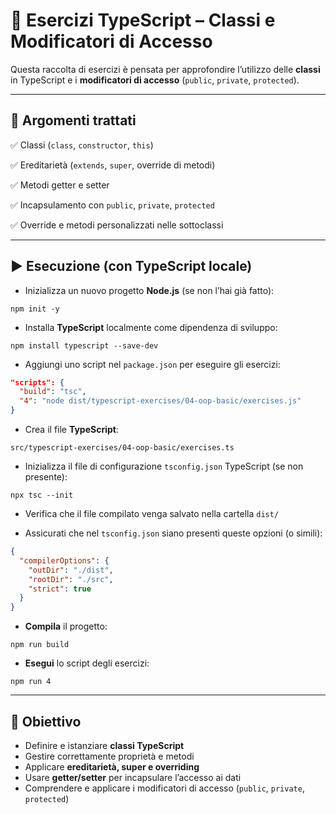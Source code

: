 # 📘 Esercizi TypeScript – Classi e Modificatori di Accesso

Questa raccolta di esercizi è pensata per approfondire l’utilizzo delle **classi** in TypeScript e i **modificatori di accesso** (`public`, `private`, `protected`).

---

## 🧠 Argomenti trattati

✅ Classi (`class`, `constructor`, `this`)

✅ Ereditarietà (`extends`, `super`, override di metodi)

✅ Metodi getter e setter

✅ Incapsulamento con `public`, `private`, `protected`

✅ Override e metodi personalizzati nelle sottoclassi

---

## ▶️ Esecuzione (con TypeScript locale)

* Inizializza un nuovo progetto **Node.js** (se non l’hai già fatto):

```
npm init -y
```

* Installa **TypeScript** localmente come dipendenza di sviluppo:

```
npm install typescript --save-dev
```

* Aggiungi uno script nel `package.json` per eseguire gli esercizi:

```json
"scripts": {
  "build": "tsc",
  "4": "node dist/typescript-exercises/04-oop-basic/exercises.js"
}
```

* Crea il file **TypeScript**:

```
src/typescript-exercises/04-oop-basic/exercises.ts
```

* Inizializza il file di configurazione `tsconfig.json` TypeScript (se non presente):

```
npx tsc --init
```

* Verifica che il file compilato venga salvato nella cartella `dist/`

* Assicurati che nel `tsconfig.json` siano presenti queste opzioni (o simili):

```json
{
  "compilerOptions": {
    "outDir": "./dist",
    "rootDir": "./src",
    "strict": true
  }
}
```

* **Compila** il progetto:

```
npm run build
```

* **Esegui** lo script degli esercizi:

```
npm run 4
```

---

## 🎯 Obiettivo

* Definire e istanziare **classi TypeScript**
* Gestire correttamente proprietà e metodi
* Applicare **ereditarietà, super e overriding**
* Usare **getter/setter** per incapsulare l’accesso ai dati
* Comprendere e applicare i modificatori di accesso (`public`, `private`, `protected`)
